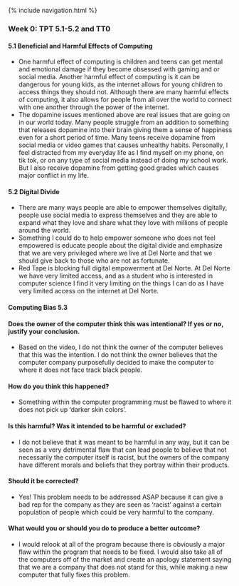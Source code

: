 {% include navigation.html %}
### Week 0: TPT 5.1-5.2 and TT0

#### 5.1 Beneficial and Harmful Effects of Computing

- One harmful effect of computing is children and teens can get mental and emotional damage if they become obsessed with gaming and or social media. Another harmful effect of computing is it can be dangerous for young kids, as the internet allows for young children to access things they should not. Although there are many harmful effects of computing, it also allows for people from all over the world to connect with one another through the power of the internet.
- The dopamine issues mentioned above are real issues that are going on in our world today. Many people struggle from an addition to something that releases dopamine into their brain giving them a sense of happiness even for a short period of time. Many teens receive dopamine from social media or video games that causes unhealthy habits. Personally, I feel distracted from my everyday life as I find myself on my phone, on tik tok, or on any type of social media instead of doing my school work. But I also receive dopamine from getting good grades which causes major conflict in my life.

#### 5.2 Digital Divide

  - There are many ways people are able to empower themselves digitally, people use social media to express themselves and they are able to expand what they love and share what they love with millions of people around the world.
  - Something I could do to help empower someone who does not feel empowered is educate people about the digital divide and emphasize that we are very privileged where we live at Del Norte and that we should give back to those who are not as fortunate.
  - Red Tape is blocking full digital empowerment at Del Norte. At Del Norte we have very limited access, and as a student who is interested in computer science I find it very limiting on the things I can do as I have very limited access on the internet at Del Norte.

#### Computing Bias 5.3

#### Does the owner of the computer think this was intentional? If yes or no, justify your conclusion.

- Based on the video, I do not think the owner of the computer believes that this was the intention. I do not think the owner believes that the computer company purposefully decided to make the computer to where it does not face track black people.  

#### How do you think this happened?

- Something within the computer programming must be flawed to where it does not pick up ‘darker skin colors’. 

#### Is this harmful? Was it intended to be harmful or excluded?

- I do not believe that it was meant to be harmful in any way, but it can be seen as a very detrimental flaw that can lead people to believe that not necessarily the computer itself is racist, but the owners of the company have different morals and beliefs that they portray within their products. 

#### Should it be corrected?

- Yes! This problem needs to be addressed ASAP because it can give a bad rep for the company as they are seen as ‘racist’ against a certain population of people which could be very harmful to the company. 

#### What would you or should you do to produce a better outcome?

- I would relook at all of the program because there is obviously a major flaw within the program that needs to be fixed. I would also take all of the computers off of the market and create an apology statement saying that we are a company that does not stand for this, while making a new computer that fully fixes this problem. 
